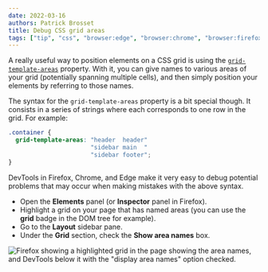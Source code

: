 ```yaml
---
date: 2022-03-16
authors: Patrick Brosset
title: Debug CSS grid areas
tags: ["tip", "css", "browser:edge", "browser:chrome", "browser:firefox"]
---
```

A really useful way to position elements on a CSS grid is using the [`grid-template-areas`](https://developer.mozilla.org/docs/Web/CSS/CSS_Grid_Layout/Grid_Template_Areas) property. With it, you can give names to various areas of your grid (potentially spanning multiple cells), and then simply position your elements by referring to those names.

The syntax for the `grid-template-areas` property is a bit special though. It consists in a series of strings where each corresponds to one row in the grid. For example:

```css
.container {
  grid-template-areas: "header  header"
                       "sidebar main  "
                       "sidebar footer";
}
```

DevTools in Firefox, Chrome, and Edge make it very easy to debug potential problems that may occur when making mistakes with the above syntax.

* Open the **Elements** panel (or **Inspector** panel in Firefox).
* Highlight a grid on your page that has named areas (you can use the **grid** badge in the DOM tree for example).
* Go to the **Layout** sidebar pane.
* Under the **Grid** section, check the **Show area names** box.

![Firefox showing a highlighted grid in the page showing the area names, and DevTools below it with the "display area names" option checked.](../../assets/img/debug-grid-areas.png)
